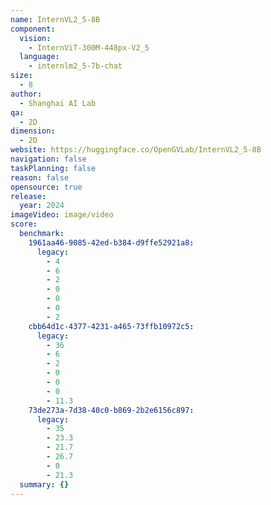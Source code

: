 ```yaml
---
name: InternVL2_5-8B
component:
  vision:
    - InternViT-300M-448px-V2_5
  language:
    - internlm2_5-7b-chat
size:
  - 8
author:
  - Shanghai AI Lab
qa:
  - 2D
dimension:
  - 2D
website: https://huggingface.co/OpenGVLab/InternVL2_5-8B
navigation: false
taskPlanning: false
reason: false
opensource: true
release:
  year: 2024
imageVideo: image/video
score:
  benchmark:
    1961aa46-9085-42ed-b384-d9ffe52921a8:
      legacy:
        - 4
        - 6
        - 2
        - 0
        - 0
        - 0
        - 2
    cbb64d1c-4377-4231-a465-73ffb10972c5:
      legacy:
        - 36
        - 6
        - 2
        - 0
        - 0
        - 0
        - 11.3
    73de273a-7d38-40c0-b869-2b2e6156c897:
      legacy:
        - 35
        - 23.3
        - 21.7
        - 26.7
        - 0
        - 21.3
  summary: {}
---
```

